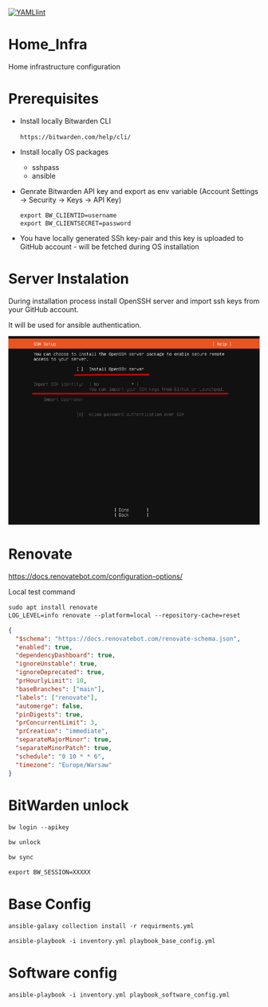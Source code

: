 [![YAMLlint](https://github.com/przemekgorzynski/Home_Infra/actions/workflows/yamllint.yml/badge.svg)](https://github.com/przemekgorzynski/Home_Infra/actions/workflows/yamllint.yml)
# Home_Infra
Home infrastructure configuration

# Prerequisites

- Install locally Bitwarden CLI

    `https://bitwarden.com/help/cli/`

- Install locally OS packages
    - sshpass
    - ansible

- Genrate Bitwarden API key and export as env variable (Account Settings -> Security -> Keys -> API Key)
    ```
    export BW_CLIENTID=username
    export BW_CLIENTSECRET=password
    ```

- You have locally generated SSh key-pair and this key is uploaded to GitHub account - will be fetched during OS installation
# Server Instalation

During installation process install OpenSSH server and import ssh keys from your GitHub account. 

It will be used for ansible authentication.

![image info](docs/images/import_ssh.png)

# Renovate

https://docs.renovatebot.com/configuration-options/

Local test command
```
sudo apt install renovate
LOG_LEVEL=info renovate --platform=local --repository-cache=reset
```

```json
{
  "$schema": "https://docs.renovatebot.com/renovate-schema.json",
  "enabled": true,
  "dependencyDashboard": true,
  "ignoreUnstable": true,
  "ignoreDeprecated": true,
  "prHourlyLimit": 10,
  "baseBranches": ["main"],
  "labels": ["renovate"],
  "automerge": false,
  "pinDigests": true,
  "prConcurrentLimit": 3,
  "prCreation": "immediate",
  "separateMajorMinor": true,
  "separateMinorPatch": true,
  "schedule": "0 10 * * 6",
  "timezone": "Europe/Warsaw"
}
```

# BitWarden unlock

```
bw login --apikey
```

```
bw unlock
```

```
bw sync
```

```
export BW_SESSION=XXXXX
```

# Base Config

```
ansible-galaxy collection install -r requirments.yml
```

```
ansible-playbook -i inventory.yml playbook_base_config.yml 
```

# Software config
```
ansible-playbook -i inventory.yml playbook_software_config.yml 
```